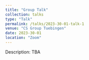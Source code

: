 ```yaml
---
title: "Group Talk"
collection: talks
type: "Talk"
permalink: /talks/2023-30-01-talk-1
venue: "CS Group Tuebingen"
date: 2023-30-01
location: "Zoom"
---
```


Description: TBA